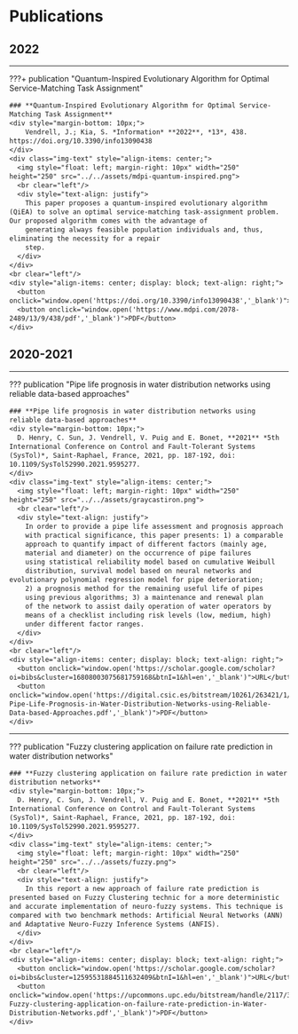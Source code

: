 <style>
  :root {
    --contact-icon-color: black;
    --contact-icon-background-color: #FAF8E3;
  }
  [data-md-color-scheme="slate"] {
    --contact-icon-color: black;
    --contact-icon-background-color: rgb(250, 248, 227, 0.7);
  }
  button {
      background-color: var(--contact-icon-background-color);
      border: none;
      color: var(--contact-icon-color);
      border-color: #C32406;
      padding: 10px 20px;
      text-align: center;
      text-decoration: none;
      display: inline-block;
      font-weight: bold;
      border-radius: 8px;
      margin-right: 5px;
  }
  button:hover {
      background-color: #555555; /* Dark grey */
  }
  .img-text {
    display: flex;
  }
  @media screen and (max-width: 600px) {
    .img-text {
      flex-direction: column;
    }
  }
</style>

# Publications

## **2022**

---

???+ publication "Quantum-Inspired Evolutionary Algorithm for Optimal Service-Matching Task Assignment"

    ### **Quantum-Inspired Evolutionary Algorithm for Optimal Service-Matching Task Assignment**
    <div style="margin-bottom: 10px;">
        Vendrell, J.; Kia, S. *Information* **2022**, *13*, 438. https://doi.org/10.3390/info13090438
    </div>
    <div class="img-text" style="align-items: center;">
      <img style="float: left; margin-right: 10px" width="250" height="250" src="../../assets/mdpi-quantum-inspired.png">
      <br clear="left"/>
      <div style="text-align: justify">
        This paper proposes a quantum-inspired evolutionary algorithm (QiEA) to solve an optimal service-matching task-assignment problem. Our proposed algorithm comes with the advantage of
        generating always feasible population individuals and, thus, eliminating the necessity for a repair
        step.
      </div>
    </div>
    <br clear="left"/>
    <div style="align-items: center; display: block; text-align: right;">
      <button onclick="window.open('https://doi.org/10.3390/info13090438','_blank')">URL</button>
      <button onclick="window.open('https://www.mdpi.com/2078-2489/13/9/438/pdf','_blank')">PDF</button>
    </div>

## **2020-2021**

---

??? publication "Pipe life prognosis in water distribution networks using reliable data-based approaches"

    ### **Pipe life prognosis in water distribution networks using reliable data-based approaches**
    <div style="margin-bottom: 10px;">
      D. Henry, C. Sun, J. Vendrell, V. Puig and E. Bonet, **2021** *5th International Conference on Control and Fault-Tolerant Systems (SysTol)*, Saint-Raphael, France, 2021, pp. 187-192, doi: 10.1109/SysTol52990.2021.9595277.
    </div>
    <div class="img-text" style="align-items: center;">
      <img style="float: left; margin-right: 10px" width="250" height="250" src="../../assets/graycastiron.png">
      <br clear="left"/>
      <div style="text-align: justify">
        In order to provide a pipe life assessment and prognosis approach
        with practical significance, this paper presents: 1) a comparable
        approach to quantify impact of different factors (mainly age,
        material and diameter) on the occurrence of pipe failures
        using statistical reliability model based on cumulative Weibull
        distribution, survival model based on neural networks and evolutionary polynomial regression model for pipe deterioration;
        2) a prognosis method for the remaining useful life of pipes
        using previous algorithms; 3) a maintenance and renewal plan
        of the network to assist daily operation of water operators by
        means of a checklist including risk levels (low, medium, high)
        under different factor ranges.
      </div>
    </div>
    <br clear="left"/>
    <div style="align-items: center; display: block; text-align: right;">
      <button onclick="window.open('https://scholar.google.com/scholar?oi=bibs&cluster=16808003075681759168&btnI=1&hl=en','_blank')">URL</button>
      <button onclick="window.open('https://digital.csic.es/bitstream/10261/263421/1/2560-Pipe-Life-Prognosis-in-Water-Distribution-Networks-using-Reliable-Data-based-Approaches.pdf','_blank')">PDF</button>
    </div>

---

??? publication "Fuzzy clustering application on failure rate prediction in water distribution networks"

    ### **Fuzzy clustering application on failure rate prediction in water distribution networks**
    <div style="margin-bottom: 10px;">
      D. Henry, C. Sun, J. Vendrell, V. Puig and E. Bonet, **2021** *5th International Conference on Control and Fault-Tolerant Systems (SysTol)*, Saint-Raphael, France, 2021, pp. 187-192, doi: 10.1109/SysTol52990.2021.9595277.
    </div>
    <div class="img-text" style="align-items: center;">
      <img style="float: left; margin-right: 10px" width="250" height="250" src="../../assets/fuzzy.png">
      <br clear="left"/>
      <div style="text-align: justify">
        In this report a new approach of failure rate prediction is presented based on Fuzzy Clustering technic for a more deterministic and accurate implementation of neuro-fuzzy systems. This technique is compared with two benchmark methods: Artificial Neural Networks (ANN) and Adaptative Neuro-Fuzzy Inference Systems (ANFIS).
      </div>
    </div>
    <br clear="left"/>
    <div style="align-items: center; display: block; text-align: right;">
      <button onclick="window.open('https://scholar.google.com/scholar?oi=bibs&cluster=12595531884511632409&btnI=1&hl=en','_blank')">URL</button>
      <button onclick="window.open('https://upcommons.upc.edu/bitstream/handle/2117/330935/2346-Fuzzy-clustering-application-on-failure-rate-prediction-in-Water-Distribution-Networks.pdf','_blank')">PDF</button>
    </div>
